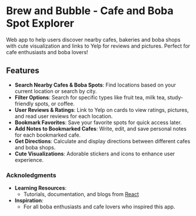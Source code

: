 # Brew and Bubble - Cafe and Boba Spot Explorer

Web app to help users discover nearby cafes, bakeries and boba shops with cute visualization and links to Yelp for reviews and pictures. Perfect for cafe enthusiasts and boba lovers!

## Features
- **Search Nearby Cafes & Boba Spots**: Find locations based on your current location or search by city.
- **Filter Options**: Search for specific types like fruit tea, milk tea, study-friendly spots, or coffee.
- **User Reviews & Ratings**: Link to Yelp on cards to view ratings, pictures, and read user reviews for each location.
- **Bookmark Favorites**: Save your favorite spots for quick access later.
- **Add Notes to Bookmarked Cafes**: Write, edit, and save personal notes for each bookmarked cafe.
- **Get Directions**: Calculate and display directions between different cafes and boba shops.
- **Cute Visualizations**: Adorable stickers and icons to enhance user experience.

### Acknoledgments
- **Learning Resources**: 
  - Tutorials, documentation, and blogs from [React](https://reactjs.org/)
- **Inspiration**: 
  - For all boba enthusiasts and cafe lovers who inspired this app.